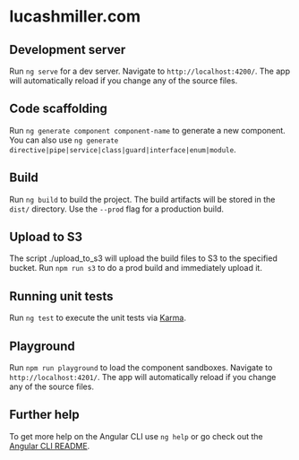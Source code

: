 # <website>lucashmiller.com</siteweb>

## Development server

Run `ng serve` for a dev server. Navigate to `http://localhost:4200/`. The app will automatically reload if you change any of the source files.

## Code scaffolding

Run `ng generate component component-name` to generate a new component. You can also use `ng generate directive|pipe|service|class|guard|interface|enum|module`.

## Build

Run `ng build` to build the project. The build artifacts will be stored in the `dist/` directory. Use the `--prod` flag for a production build.

## Upload to S3

The script ./upload_to_s3 will upload the build files to S3 to the specified bucket. Run `npm run s3` to do a prod build and immediately upload it.

## Running unit tests

Run `ng test` to execute the unit tests via [Karma](https://karma-runner.github.io).

## Playground

Run `npm run playground` to load the component sandboxes. Navigate to `http://localhost:4201/`. The app will automatically reload if you change any of the source files.

## Further help

To get more help on the Angular CLI use `ng help` or go check out the [Angular CLI README](https://github.com/angular/angular-cli/blob/master/README.md).
